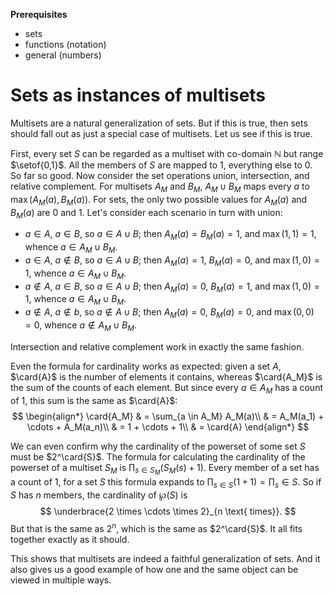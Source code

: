 **Prerequisites**

- sets
- functions (notation)
- general (numbers)

# Sets as instances of multisets

Multisets are a natural generalization of sets.
But if this is true, then sets should fall out as just a special case of multisets.
Let us see if this is true.

First, every set $S$ can be regarded as a multiset with co-domain $\mathbb{N}$ but range $\setof{0,1}$.
All the members of $S$ are mapped to $1$, everything else to $0$.
So far so good.
Now consider the set operations union, intersection, and relative complement.
For multisets $A_M$ and $B_M$, $A_M \cup B_M$ maps every $a$ to $\max(A_M(a), B_M(a))$.
For sets, the only two possible values for $A_M(a)$ and $B_M(a)$ are $0$ and $1$.
Let's consider each scenario in turn with union:

- $a \in A$, $a \in B$, so $a \in A \cup B$; then $A_M(a) = B_M(a) = 1$, and $\max(1,1) = 1$, whence $a \in A_M \cup B_M$.
- $a \in A$, $a \notin B$, so $a \in A \cup B$; then $A_M(a) = 1$, $B_M(a) = 0$, and $\max(1,0) = 1$, whence $a \in A_M \cup B_M$.
- $a \notin A$, $a \in B$, so $a \in A \cup B$; then $A_M(a) = 0$, $B_M(a) = 1$, and $\max(1,0) = 1$, whence $a \in A_M \cup B_M$.
- $a \notin A$, $a \notin b$, so $a \notin A \cup B$; then $A_M(a) = 0$, $B_M(a) = 0$, and $\max(0,0) = 0$, whence $a \notin A_M \cup B_M$.

Intersection and relative complement work in exactly the same fashion.

Even the formula for cardinality works as expected: given a set $A$, $\card{A}$ is the number of elements it contains, whereas $\card{A_M}$ is the sum of the counts of each element.
But since every $a \in A_M$ has a count of $1$, this sum is the same as $\card{A}$:
$$
\begin{align*}
    \card{A_M}  & = \sum_{a \in A_M} A_M(a)\\
                & = A_M(a_1) + \cdots + A_M(a_n)\\
                & = 1 + \cdots + 1\\
                & = \card{A}
\end{align*}
$$

We can even confirm why the cardinality of the powerset of some set $S$ must be $2^\card{S}$.
The formula for calculating the cardinality of the powerset of a multiset $S_M$ is $\prod_{s \in S_M} (S_M(s) + 1)$.
Every member of a set has a count of $1$, for a set $S$ this formula expands to $\prod_{s \in S} (1 + 1) = \prod_s{ \in S}$.
So if $S$ has $n$ members, the cardinality of $\wp(S)$ is
$$
\underbrace{2 \times \cdots \times 2}_{n \text{ times}}.
$$
But that is the same as $2^n$, which is the same as $2^\card{S}$.
It all fits together exactly as it should.

This shows that multisets are indeed a faithful generalization of sets.
And it also gives us a good example of how one and the same object can be viewed in multiple ways.
